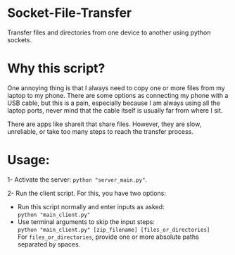 # Socket-File-Transfer
Transfer files and directories from one device to another using python sockets.

# Why this script?
One annoying thing is that I always need to copy one or more files from my laptop to my phone. There are some options as connecting my phone with a USB cable, but this is a pain, especially because I am always using all the laptop ports, never mind that the cable itself is usually far from where I sit.

There are apps like shareit that share files. However, they are slow, unreliable, or take too many steps to reach the transfer process.

# Usage:
1- Activate the server: `python "server_main.py"`.

2- Run the client script. For this, you have two options:
  - Run this script normally and enter inputs as asked:  
    `python "main_client.py"`
  - Use terminal arguments to skip the input steps:  
    `python "main_client.py" [zip_filename] [files_or_directories]`  
    For `files_or_directories`, provide one or more absolute paths separated by spaces.
